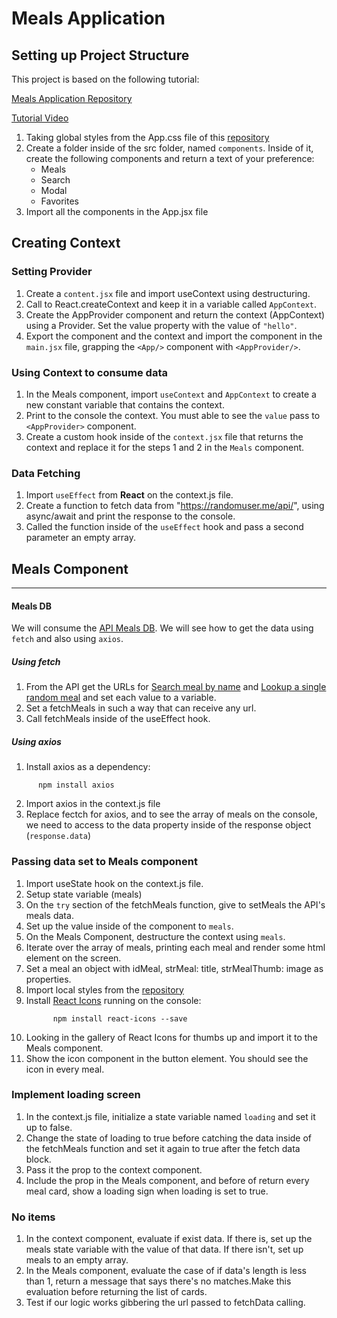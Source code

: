 # Meals Application

## Setting up Project Structure

This project is based on the following tutorial:

[Meals Application Repository](https://github.com/john-smilga/react-meals-application-freeCodeCamp)

[Tutorial Video](https://www.youtube.com/watch?v=u6gSSpfsoOQ&t=19642s&ab_channel=freeCodeCamp.org)

1. Taking global styles from the App.css file of this [repository](https://github.com/john-smilga/react-meals-application-freeCodeCamp)
2. Create a folder inside of the src folder, named `components`. Inside of it, create the following components and return a text of your preference:
   - Meals
   - Search
   - Modal
   - Favorites
3. Import all the components in the App.jsx file

## Creating Context

### Setting Provider

1. Create a `content.jsx` file and import useContext using destructuring.
2. Call to React.createContext and keep it in a variable called `AppContext`.
3. Create the AppProvider component and return the context (AppContext) using a Provider. Set the value property with the value of `"hello"`.
4. Export the component and the context and import the component in the `main.jsx` file, grapping the `<App/>` component with `<AppProvider/>`.

### Using Context to consume data

1. In the Meals component, import `useContext` and `AppContext` to create a new constant variable that contains the context.
2. Print to the console the context. You must able to see the `value` pass to `<AppProvider>` component.
3. Create a custom hook inside of the `context.jsx` file that returns the context and replace it for the steps 1 and 2 in the `Meals` component.

### Data Fetching

1. Import `useEffect` from **React** on the context.js file.
2. Create a function to fetch data from "https://randomuser.me/api/", using async/await and print the response to the console.
3. Called the function inside of the `useEffect` hook and pass a second parameter an empty array.

## Meals Component

---

#### Meals DB

We will consume the [API Meals DB](https://www.themealdb.com/api.php). We will see how to get the data using `fetch` and also using `axios`.

##### Using fetch

1. From the API get the URLs for [Search meal by name](www.themealdb.com/api/json/v1/1/search.php?s=) and [Lookup a single random meal](www.themealdb.com/api/json/v1/1/random.php) and set each value to a variable.
2. Set a fetchMeals in such a way that can receive any url.
3. Call fetchMeals inside of the useEffect hook.

##### Using axios

1. Install axios as a dependency:

```
      npm install axios
```

2. Import axios in the context.js file
3. Replace fectch for axios, and to see the array of meals on the console, we need to access to the data property inside of the response object (`response.data`)

### Passing data set to Meals component

1. Import useState hook on the context.js file.
2. Setup state variable (meals)
3. On the `try` section of the fetchMeals function, give to setMeals the API's meals data.
4. Set up the value inside of the <AppProvider> component to `meals`.
5. On the Meals Component, destructure the context using `meals`.
6. Iterate over the array of meals, printing each meal and render some html element on the screen.
7. Set a meal an object with idMeal, strMeal: title, strMealThumb: image as properties.
8. Import local styles from the [repository](https://github.com/john-smilga/react-meals-application-freeCodeCamp/blob/main/src/App.css)
9. Install [React Icons](https://react-icons.github.io/react-icons) running on the console:
   ```
         npm install react-icons --save
   ```
10. Looking in the gallery of React Icons for thumbs up and import it to the Meals component.
11. Show the icon component in the button element. You should see the icon in every meal.

### Implement loading screen

1. In the context.js file, initialize a state variable named `loading` and set it up to false.
2. Change the state of loading to true before catching the data inside of the fetchMeals function and set it again to true after the fetch data block.
3. Pass it the prop to the context component.
4. Include the prop in the Meals component, and before of return every meal card, show a loading sign when loading is set to true.

### No items

1. In the context component, evaluate if exist data. If there is, set up the meals state variable with the value of that data. If there isn't, set up meals to an empty array.
2. In the Meals component, evaluate the case of if data's length is less than 1, return a message that says there's no matches.Make this evaluation before returning the list of cards.
3. Test if our logic works gibbering the url passed to fetchData calling.
